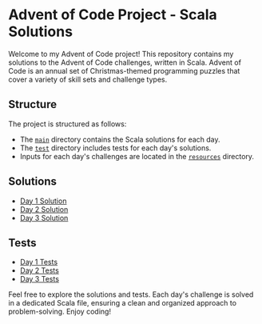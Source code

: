 # Advent of Code Project - Scala Solutions

Welcome to my Advent of Code project! This repository contains my solutions to the Advent of Code challenges, written in
Scala. Advent of Code is an annual set of Christmas-themed programming puzzles that cover a variety of skill sets and
challenge types.

## Structure

The project is structured as follows:

- The [`main`](src/main) directory contains the Scala solutions for each day.
- The [`test`](src/test) directory includes tests for each day's solutions.
- Inputs for each day's challenges are located in the [`resources`](src/main/resources) directory.

## Solutions

- [Day 1 Solution](src/main/scala/day1/Day1.scala)
- [Day 2 Solution](src/main/scala/day2/Day2.scala)
- [Day 3 Solution](src/main/scala/day3/Day3.scala)

## Tests

- [Day 1 Tests](src/test/scala/day1/Day1Test.scala)
- [Day 2 Tests](src/test/scala/day2/Day2Test.scala)
- [Day 3 Tests](src/test/scala/day3/Day3Test.scala)

Feel free to explore the solutions and tests. Each day's challenge is solved in a dedicated Scala file, ensuring a clean
and organized approach to problem-solving. Enjoy coding!